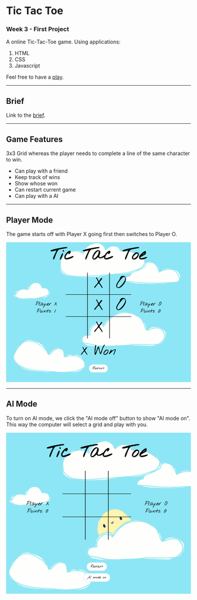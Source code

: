 # Tic Tac Toe

### Week 3 - First Project

A online Tic-Tac-Toe game. Using applications:

1. HTML
2. CSS
3. Javascript

Feel free to have a [play](https://suzyyc.github.io/Tic-Tac-Toe/).

<hr>

## Brief

Link to the [brief](https://git.generalassemb.ly/seir59anz/seir59anz-course-materials/tree/main/unit1/project).

<hr>

## Game Features

3x3 Grid whereas the player needs to complete a line of the same character to win.

- Can play with a friend
- Keep track of wins
- Show whose won
- Can restart current game
- Can play with a AI

<hr>

## Player Mode

The game starts off with Player X going first then switches to Player O.

![](./img/Default%202%20Player%20Mode%20-%20Won.png)

<hr>

## AI Mode

To turn on AI mode, we click the "AI mode off" button to show "AI mode on". This way the computer will select a grid and play with you.

![](./img/Default%20AI%20Mode%20ON.png)
